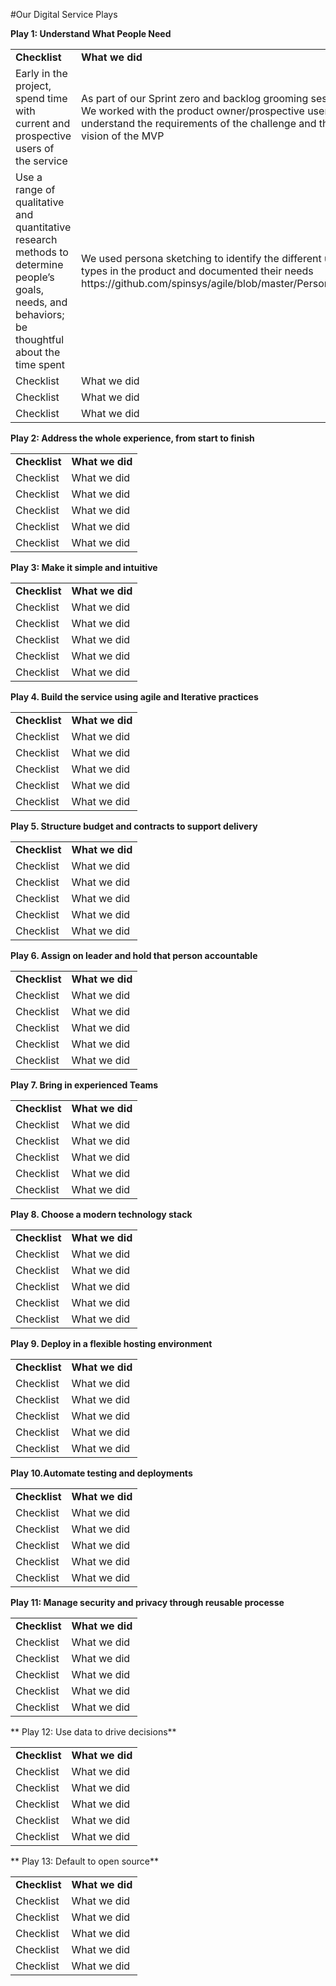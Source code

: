 #Our Digital Service Plays

**Play 1: Understand What People Need**

<table>
<tr><td><b>Checklist</b></td> <td><b>What we did</b></td></tr>
<tr><td>Early in the project, spend time with current and prospective users of the service</td> <td>As part of our Sprint zero and backlog grooming sessions, We worked with the product owner/prospective user to understand the requirements of the challenge and the vision of the MVP </td></tr>
<tr><td>Use a range of qualitative and quantitative research methods to determine people’s goals, needs, and behaviors; be thoughtful about the time spent</td> <td> We used persona sketching to identify the different user types in the product and documented their needs https://github.com/spinsys/agile/blob/master/Personas.md </td></tr>
<tr><td>Checklist</td> <td>What we did </td></tr>
<tr><td>Checklist</td> <td>What we did </td></tr>
<tr><td>Checklist</td> <td>What we did </td></tr>
</table>

**Play 2: Address the whole experience, from start to finish**
<table>
<tr><td><b>Checklist</b></td> <td><b>What we did</b></td></tr>
<tr><td>Checklist</td> <td>What we did </td></tr>
<tr><td>Checklist</td> <td>What we did </td></tr>
<tr><td>Checklist</td> <td>What we did </td></tr>
<tr><td>Checklist</td> <td>What we did </td></tr>
<tr><td>Checklist</td> <td>What we did </td></tr>
</table>

**Play 3: Make it simple and intuitive**
<table>
<tr><td><b>Checklist</b></td> <td><b>What we did</b></td></tr>
<tr><td>Checklist</td> <td>What we did </td></tr>
<tr><td>Checklist</td> <td>What we did </td></tr>
<tr><td>Checklist</td> <td>What we did </td></tr>
<tr><td>Checklist</td> <td>What we did </td></tr>
<tr><td>Checklist</td> <td>What we did </td></tr>
</table>

**Play 4. Build the service using agile and Iterative practices**
<table>
<tr><td><b>Checklist</b></td> <td><b>What we did</b></td></tr>
<tr><td>Checklist</td> <td>What we did </td></tr>
<tr><td>Checklist</td> <td>What we did </td></tr>
<tr><td>Checklist</td> <td>What we did </td></tr>
<tr><td>Checklist</td> <td>What we did </td></tr>
<tr><td>Checklist</td> <td>What we did </td></tr>
</table>

**Play 5. Structure budget and contracts to support delivery**
<table>
<tr><td><b>Checklist</b></td> <td><b>What we did</b></td></tr>
<tr><td>Checklist</td> <td>What we did </td></tr>
<tr><td>Checklist</td> <td>What we did </td></tr>
<tr><td>Checklist</td> <td>What we did </td></tr>
<tr><td>Checklist</td> <td>What we did </td></tr>
<tr><td>Checklist</td> <td>What we did </td></tr>
</table>

**Play 6. Assign on leader and hold that person accountable**
<table>
<tr><td><b>Checklist</b></td> <td><b>What we did</b></td></tr>
<tr><td>Checklist</td> <td>What we did </td></tr>
<tr><td>Checklist</td> <td>What we did </td></tr>
<tr><td>Checklist</td> <td>What we did </td></tr>
<tr><td>Checklist</td> <td>What we did </td></tr>
<tr><td>Checklist</td> <td>What we did </td></tr>
</table>

**Play 7. Bring in experienced Teams**
<table>
<tr><td><b>Checklist</b></td> <td><b>What we did</b></td></tr>
<tr><td>Checklist</td> <td>What we did </td></tr>
<tr><td>Checklist</td> <td>What we did </td></tr>
<tr><td>Checklist</td> <td>What we did </td></tr>
<tr><td>Checklist</td> <td>What we did </td></tr>
<tr><td>Checklist</td> <td>What we did </td></tr>
</table>

**Play 8. Choose a modern technology stack**
<table>
<tr><td><b>Checklist</b></td> <td><b>What we did</b></td></tr>
<tr><td>Checklist</td> <td>What we did </td></tr>
<tr><td>Checklist</td> <td>What we did </td></tr>
<tr><td>Checklist</td> <td>What we did </td></tr>
<tr><td>Checklist</td> <td>What we did </td></tr>
<tr><td>Checklist</td> <td>What we did </td></tr>
</table>

**Play 9. Deploy in a flexible hosting environment**
<table>
<tr><td><b>Checklist</b></td> <td><b>What we did</b></td></tr>
<tr><td>Checklist</td> <td>What we did </td></tr>
<tr><td>Checklist</td> <td>What we did </td></tr>
<tr><td>Checklist</td> <td>What we did </td></tr>
<tr><td>Checklist</td> <td>What we did </td></tr>
<tr><td>Checklist</td> <td>What we did </td></tr>
</table>

**Play 10.Automate testing and deployments**
<table>
<tr><td><b>Checklist</b></td> <td><b>What we did</b></td></tr>
<tr><td>Checklist</td> <td>What we did </td></tr>
<tr><td>Checklist</td> <td>What we did </td></tr>
<tr><td>Checklist</td> <td>What we did </td></tr>
<tr><td>Checklist</td> <td>What we did </td></tr>
<tr><td>Checklist</td> <td>What we did </td></tr>
</table>

**Play 11: Manage security and privacy through reusable processe**
 <table>
<tr><td><b>Checklist</b></td> <td><b>What we did</b></td></tr>
<tr><td>Checklist</td> <td>What we did </td></tr>
<tr><td>Checklist</td> <td>What we did </td></tr>
<tr><td>Checklist</td> <td>What we did </td></tr>
<tr><td>Checklist</td> <td>What we did </td></tr>
<tr><td>Checklist</td> <td>What we did </td></tr>
</table>

 ** Play 12: Use data to drive decisions**
 <table>
<tr><td><b>Checklist</b></td> <td><b>What we did</b></td></tr>
<tr><td>Checklist</td> <td>What we did </td></tr>
<tr><td>Checklist</td> <td>What we did </td></tr>
<tr><td>Checklist</td> <td>What we did </td></tr>
<tr><td>Checklist</td> <td>What we did </td></tr>
<tr><td>Checklist</td> <td>What we did </td></tr>
</table>

** Play 13: Default to open source**
<table>
<tr><td><b>Checklist</b></td> <td><b>What we did</b></td></tr>
<tr><td>Checklist</td> <td>What we did </td></tr>
<tr><td>Checklist</td> <td>What we did </td></tr>
<tr><td>Checklist</td> <td>What we did </td></tr>
<tr><td>Checklist</td> <td>What we did </td></tr>
<tr><td>Checklist</td> <td>What we did </td></tr>
</table>

